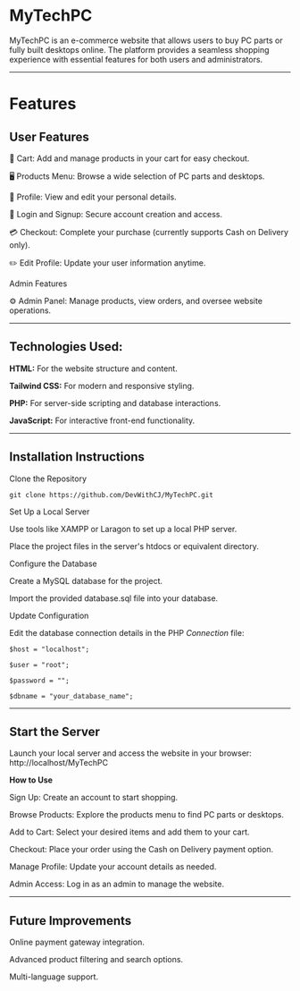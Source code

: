 # MyTechPC

MyTechPC is an e-commerce website that allows users to buy PC parts or fully built desktops online. The platform provides a seamless shopping experience with essential features for both users and administrators.

---

# Features

## User Features

🛒 Cart: Add and manage products in your cart for easy checkout.

🖥️ Products Menu: Browse a wide selection of PC parts and desktops.

👤 Profile: View and edit your personal details.

🔐 Login and Signup: Secure account creation and access.

💳 Checkout: Complete your purchase (currently supports Cash on Delivery only).

✏️ Edit Profile: Update your user information anytime.

Admin Features

⚙️ Admin Panel: Manage products, view orders, and oversee website operations.

---

## Technologies Used:

**HTML:** For the website structure and content.

**Tailwind CSS:** For modern and responsive styling.

**PHP:** For server-side scripting and database interactions.

**JavaScript:** For interactive front-end functionality.


---

## Installation Instructions

Clone the Repository

`git clone https://github.com/DevWithCJ/MyTechPC.git`

Set Up a Local Server

Use tools like XAMPP or Laragon to set up a local PHP server.

Place the project files in the server's htdocs or equivalent directory.

Configure the Database

Create a MySQL database for the project.

Import the provided database.sql file into your database.

Update Configuration


Edit the database connection details in the PHP _Connection_ file:

`$host = "localhost";`

`$user = "root";`

`$password = "";`

`$dbname = "your_database_name";`

---

## Start the Server

Launch your local server and access the website in your browser:
http://localhost/MyTechPC

**How to Use**

Sign Up: Create an account to start shopping.

Browse Products: Explore the products menu to find PC parts or desktops.

Add to Cart: Select your desired items and add them to your cart.

Checkout: Place your order using the Cash on Delivery payment option.

Manage Profile: Update your account details as needed.

Admin Access: Log in as an admin to manage the website.


---

## Future Improvements

Online payment gateway integration.

Advanced product filtering and search options.

Multi-language support.

